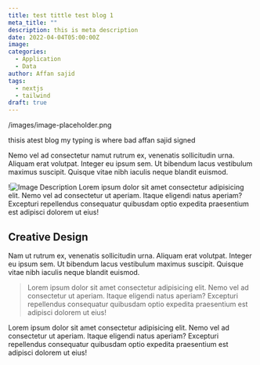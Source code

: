 ```yaml
---
title: test tittle test blog 1
meta_title: ""
description: this is meta description
date: 2022-04-04T05:00:00Z
image:
categories:
  - Application
  - Data
author: Affan sajid
tags:
  - nextjs
  - tailwind
draft: true
---
```


  /images/image-placeholder.png
  
  thisis atest blog my typing is where bad
  affan sajid signed

Nemo vel ad consectetur namut rutrum ex, venenatis sollicitudin urna. Aliquam erat volutpat. Integer eu ipsum sem. Ut bibendum lacus vestibulum maximus suscipit. Quisque vitae nibh iaculis neque blandit euismod.

  
!![Image Description](/images/Screenshot%202025-08-26%20at%209.37.49%20PM.png)
Lorem ipsum dolor sit amet consectetur adipisicing elit. Nemo vel ad consectetur ut aperiam. Itaque eligendi natus aperiam? Excepturi repellendus consequatur quibusdam optio expedita praesentium est adipisci dolorem ut eius!

  

## Creative Design

  

Nam ut rutrum ex, venenatis sollicitudin urna. Aliquam erat volutpat. Integer eu ipsum sem. Ut bibendum lacus vestibulum maximus suscipit. Quisque vitae nibh iaculis neque blandit euismod.

  

> Lorem ipsum dolor sit amet consectetur adipisicing elit. Nemo vel ad consectetur ut aperiam. Itaque eligendi natus aperiam? Excepturi repellendus consequatur quibusdam optio expedita praesentium est adipisci dolorem ut eius!

  

Lorem ipsum dolor sit amet consectetur adipisicing elit. Nemo vel ad consectetur ut aperiam. Itaque eligendi natus aperiam? Excepturi repellendus consequatur quibusdam optio expedita praesentium est adipisci dolorem ut eius!




